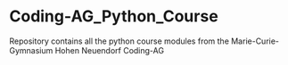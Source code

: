 # Coding-AG_Python_Course
Repository contains all the python course modules from the Marie-Curie-Gymnasium Hohen Neuendorf Coding-AG
